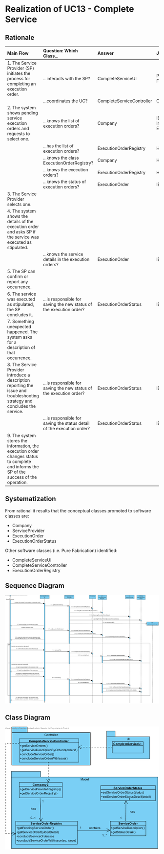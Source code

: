 # Realization of UC13 - Complete Service
## Rationale

| Main Flow                                                                                        | Question: Which Class...                                      | Answer                                       | Justification                                                                                                         |
|:-------------------------------------------------------------------------------------------------------|:------------------------------------------------------------|:-----------------------------------------------|:---------------------------------------------------------------------------------------------------------------------|
|1. The Service Provider (SP) initiates the process for completing an execution order.|...interacts with the SP?|CompleteServiceUI|Pure Fabrication|
||...coordinates the UC?|CompleteServiceController|Controller|
|2. The system shows pending service execution orders and requests to select one.|...knows the list of execution orders?|Company|IE - Information Expert|
||...has the list of execution orders?|ExecutionOrderRegistry| HC + LC |
||...knows the class ExecutionOrderRegistry?|Company| HC + LC |
||...knows the execution orders?|ExecutionOrderRegistry| HC + LC |
||...knows the status of execution orders?|ExecutionOrder|IE|
|3. The Service Provider selects one.||||
|4. The system shows the details of the execution order and asks SP if the service was executed as stipulated.||||
||...knows the service details in the execution orders?|ExecutionOrder|IE|
|5. The SP can confirm or report any occurrence.||||
|6. The service was executed as stipulated, the SP concludes it.|...is responsible for saving the new status of the execution order?|ExecutionOrderStatus|IE|
|7. Something unexpected happened. The system asks for a description of that occurrence.||||
|8. The Service Provider introduce a description reporting the issue and troubleshooting strategy and concludes the service.|...is responsible for saving the new status of the execution order?|ExecutionOrderStatus|IE|
||...is responsible for saving the status detail of the execution order?|ExecutionOrderStatus|IE|
|9. The system stores the information, the execution order changes status to complete and informs the SP of the success of the operation.||||

## Systematization ##

 From rational it results that the conceptual classes promoted to software classes are:  

 * Company  
 * ServiceProvider  
 * ExecutionOrder  
 * ExecutionOrderStatus  


 Other software classes (i.e. Pure Fabrication) identified:  

 * CompleteServiceUI  
 * CompleteServiceController  
 * ExecutionOrderRegistry  


##	Sequence Diagram

![SD_UC13.png](SD_UC13.png)


##	Class Diagram

![CD_UC13.png](CD_UC13.png)